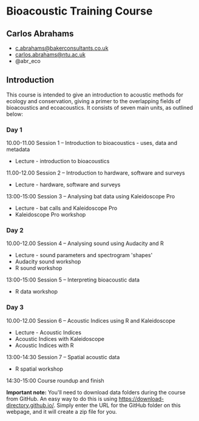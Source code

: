# Bioacoustic Training Course

## Carlos Abrahams

- c.abrahams@bakerconsultants.co.uk
- carlos.abrahams@ntu.ac.uk
- @abr_eco

## Introduction 
This course is intended to give an introduction to acoustic methods for ecology and conservation, giving a primer to the overlapping fields of bioacoustics and ecoacoustics. It consists of seven main units, as outlined below:

### Day 1

10.00-11.00 Session 1 – Introduction to bioacoustics -  uses, data and metadata

- Lecture - introduction to bioacoustics

11.00-12.00 Session 2 – Introduction to hardware, software and surveys

- Lecture - hardware, software and surveys

13:00-15:00 Session 3 – Analysing bat data using Kaleidoscope Pro

- Lecture - bat calls and Kaleidoscope Pro
- Kaleidoscope Pro workshop

 

### Day 2

10.00-12.00 Session 4 – Analysing sound using Audacity and R 

- Lecture - sound parameters and spectrogram 'shapes'
- Audacity sound workshop
- R sound workshop

13:00-15:00 Session 5 – Interpreting bioacoustic data 

- R data workshop

 

### Day 3

10.00-12.00 Session 6 – Acoustic Indices using R and Kaleidoscope 

- Lecture - Acoustic Indices
- Acoustic Indices with Kaleidoscope
- Acoustic Indices with R

13:00-14:30 Session 7 – Spatial acoustic data 

- R spatial workshop

14:30-15:00 Course roundup and finish  



**Important note:** You'll need to download data folders during the course from GitHub.  An easy way to do this is using https://download-directory.github.io/. Simply enter the URL for the GitHub folder on this webpage, and it will create a zip file for you.
